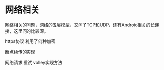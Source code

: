 # 网络相关
网络相关的问题，网络的五层模型，又问了TCP和UDP，还有Android相关的长连接，这里问的比较深。

https协议 利用了何种加密

断点续传的实现

网络请求 重试 volley实现方法
